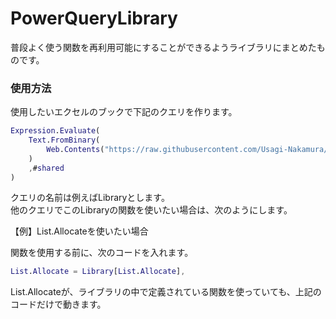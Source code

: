 # PowerQueryLibrary
普段よく使う関数を再利用可能にすることができるようライブラリにまとめたものです。
### 使用方法
使用したいエクセルのブックで下記のクエリを作ります。<br/>
```M
Expression.Evaluate(
    Text.FromBinary(
        Web.Contents("https://raw.githubusercontent.com/Usagi-Nakamura/PowerQueryLibrary/main/Library.pq")
    )
    ,#shared
)
```
クエリの名前は例えばLibraryとします。   
他のクエリでこのLibraryの関数を使いたい場合は、次のようにします。  
  
  【例】List.Allocateを使いたい場合  

  関数を使用する前に、次のコードを入れます。
```M
List.Allocate = Library[List.Allocate],
```
List.Allocateが、ライブラリの中で定義されている関数を使っていても、上記のコードだけで動きます。
